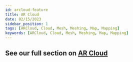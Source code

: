 ```yaml
---
id: arcloud-feature
title: AR Cloud
date: 02/15/2023
sidebar_position: 1
tags: [ARCloud, Cloud, Mesh, Meshing, Map, Mapping]
keywords: [ARCloud, Cloud, Mesh, Meshing, Map, Mapping]
---
```


## See our full section on [AR Cloud](/docs/guides/arcloud)

